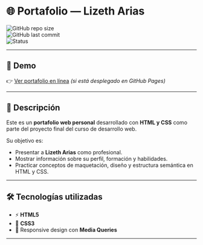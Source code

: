 # 🌐 Portafolio — Lizeth Arias

![GitHub repo size](https://img.shields.io/github/repo-size/YeicobD/portafolio?color=blue)  
![GitHub last commit](https://img.shields.io/github/last-commit/YeicobD/portafolio?color=green)  
![Status](https://img.shields.io/badge/status-completed-success)

---

## 📌 Demo

👉 [Ver portafolio en línea](https://yeicobd.github.io/portafolio/) *(si está desplegado en GitHub Pages)*  

---

## 📖 Descripción

Este es un **portafolio web personal** desarrollado con **HTML y CSS** como parte del proyecto final del curso de desarrollo web.  

Su objetivo es:  
- Presentar a **Lizeth Arias** como profesional.  
- Mostrar información sobre su perfil, formación y habilidades.  
- Practicar conceptos de maquetación, diseño y estructura semántica en HTML y CSS.  

---

## 🛠️ Tecnologías utilizadas

- ⚡ **HTML5**  
- 🎨 **CSS3**  
- 📱 Responsive design con **Media Queries**  
  

---



